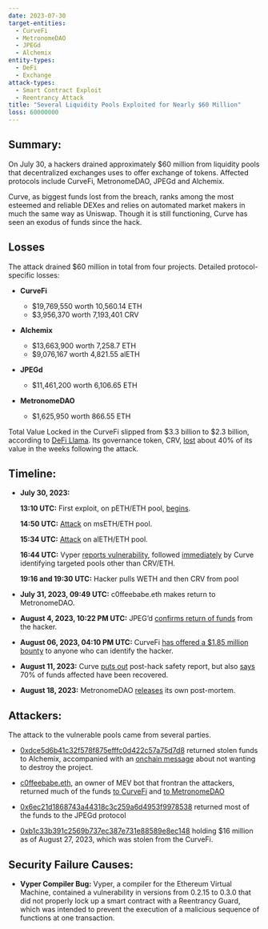 ```yaml
---
date: 2023-07-30
target-entities:
  - CurveFi
  - MetronomeDAO
  - JPEGd
  - Alchemix
entity-types:
  - DeFi
  - Exchange
attack-types:
  - Smart Contract Exploit
  - Reentrancy Attack
title: "Several Liquidity Pools Exploited for Nearly $60 Million"
loss: 60000000
---
```


## Summary:

On July 30, a hackers drained approximately $60 million from liquidity pools that decentralized exchanges uses to offer exchange of tokens. Affected protocols include CurveFi, MetronomeDAO, JPEGd and Alchemix.

Curve, as biggest funds lost from the breach, ranks among the most esteemed and reliable DEXes and relies on automated market makers in much the same way as Uniswap. Though it is still functioning, Curve has seen an exodus of funds since the hack.

## Losses

The attack drained $60 million in total from four projects. Detailed protocol-specific losses:

- **CurveFi**

  - $19,769,550 worth 10,560.14 ETH
  - $3,956,370 worth 7,193,401 CRV

- **Alchemix**

  - $13,663,900 worth 7,258.7 ETH
  - $9,076,167 worth 4,821.55 alETH

- **JPEGd**

  - $11,461,200 worth 6,106.65 ETH

- **MetronomeDAO**
  - $1,625,950 worth 866.55 ETH

Total Value Locked in the CurveFi slipped from $3.3 billion to $2.3 billion, according to [DeFi Llama](https://defillama.com/protocol/curve-finance). Its governance token, CRV, [lost](https://coinmarketcap.com/currencies/curve-dao-token/) about 40% of its value in the weeks following the attack.

## Timeline:

- **July 30, 2023:**

  **13:10 UTC:** First exploit, on pETH/ETH pool, [begins](https://etherscan.io/tx/0xa84aa065ce61dbb1eb50ab6ae67fc31a9da50dd2c74eefd561661bfce2f1620c).

  **14:50 UTC:** [Attack](https://etherscan.io/tx/0xc93eb238ff42632525e990119d3edc7775299a70b56e54d83ec4f53736400964) on msETH/ETH pool.

  **15:34 UTC:** [Attack](https://etherscan.io/tx/0xb676d789bb8b66a08105c844a49c2bcffb400e5c1cfabd4bc30cca4bff3c9801) on alETH/ETH pool.

  **16:44 UTC:** Vyper [reports vulnerability](https://twitter.com/vyperlang/status/1685692973051498497), followed [immediately](https://twitter.com/CurveFinance/status/1685693202722848768) by Curve identifying targeted pools other than CRV/ETH.

  **19:16 and 19:30 UTC:** Hacker pulls WETH and then CRV from pool

- **July 31, 2023, 09:49 UTC:** c0ffeebabe.eth makes return to MetronomeDAO.

- **August 4, 2023, 10:22 PM UTC:** JPEG’d [confirms return of funds](https://twitter.com/JPEGd_69/status/1687589791439757312) from the hacker.

- **August 06, 2023, 04:10 PM UTC:** CurveFi [has offered a $1.85 million bounty](https://etherscan.io/tx/0xa28be0f8ebcf0e334bd19b1ef7bfac5e169ea40952ff5862d80254bba8e58e16) to anyone who can identify the hacker.

- **August 11, 2023:** Curve [puts out](https://twitter.com/CurveFinance/status/1689995987073261568) post-hack safety report, but also [says](https://twitter.com/CurveFinance/status/1689995852411027456) 70% of funds affected have been recovered.

- **August 18, 2023:** MetronomeDAO [releases](https://metronomedao.medium.com/vyper-curve-exploit-post-mortem-6a42d6d9fa07) its own post-mortem.

## Attackers:

The attack to the vulnerable pools came from several parties.

- [0xdce5d6b41c32f578f875efffc0d422c57a75d7d8](https://etherscan.io/address/0xdce5d6b41c32f578f875efffc0d422c57a75d7d8) returned stolen funds to Alchemix, accompanied with an [onchain message](https://etherscan.io/idm?tx=0x23c4799784c91023204bd68a94ec7a963486f2485dc43c13d8b804d5301b8041) about not wanting to destroy the project.

- [c0ffeebabe.eth](https://twitter.com/coffeebabe_eth), an owner of MEV bot that frontran the attackers, returned much of the funds [to CurveFi](https://etherscan.io/tx/0xb76754124fdde090f25129105ed2907e3c62e0db87ecb8ffcefcb1dede0954fd) and [to MetronomeDAO](https://etherscan.io/tx/0x650a73bfff233815ec6c4de22f105ddff8d5194d10b7375b3cdcd23ec6469f9a)

- [0x6ec21d1868743a44318c3c259a6d4953f9978538](https://etherscan.io/address/0x6ec21d1868743a44318c3c259a6d4953f9978538) returned most of the funds to the JPEGd protocol

- [0xb1c33b391c2569b737ec387e731e88589e8ec148](https://etherscan.io/address/0xb1c33b391c2569b737ec387e731e88589e8ec148) holding $16 million as of August 27, 2023, which was stolen from the CurveFi.

## Security Failure Causes:

- **Vyper Compiler Bug:** Vyper, a compiler for the Ethereum Virtual Machine, contained a vulnerability in versions from 0.2.15 to 0.3.0 that did not properly lock up a smart contract with a Reentrancy Guard, which was intended to prevent the execution of a malicious sequence of functions at one transaction.

